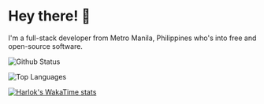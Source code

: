 # Hey there! :wave:


I'm a full-stack developer from Metro Manila, Philippines who's into free and open-source software.


![Github Status](https://github-profile-summary-cards.vercel.app/api/cards/profile-details?username=nikko986&theme=gruvbox)

![Top Languages](https://github-readme-stats.vercel.app/api/top-langs/?username=nikko986&exclude_repo=dotfiles&layout=compact&theme=dark&hide=php)

[![Harlok's WakaTime stats](https://github-readme-stats.vercel.app/api/wakatime?username=nmcaraan)](https://github.com/anuraghazra/github-readme-stats)
